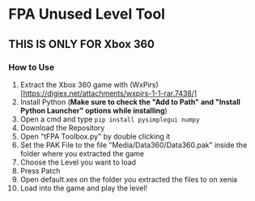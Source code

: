 

# FPA Unused Level Tool
## THIS IS ONLY FOR Xbox 360 
### How to Use

1. Extract the Xbox 360 game with (WxPirs)[https://digiex.net/attachments/wxpirs-1-1-rar.7438/]
2. Install Python (**Make sure to check the "Add to Path" and "Install Python Launcher" options while installing**)
3. Open a cmd and type ``pip install pysimplegui numpy``
4. Download the Repository
5. Open "tFPA Toolbox.py" by double clicking it
6. Set the PAK File to the file "Media/Data360/Data360.pak" inside the folder where you extracted the game
7. Choose the Level you want to load
8. Press Patch
9. Open default.xex on the folder you extracted the files to on xenia
10. Load into the game and play the level!
